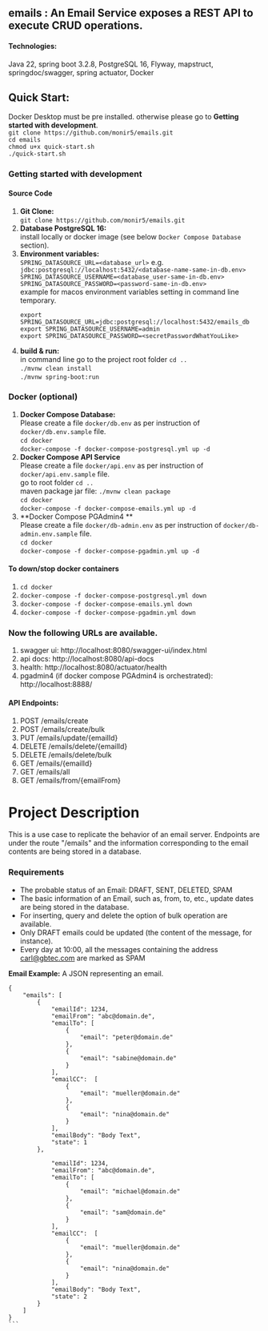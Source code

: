 ## emails : An Email Service exposes a REST API to execute CRUD operations. 
#### Technologies: 
Java 22, spring boot 3.2.8, PostgreSQL 16, Flyway, mapstruct, springdoc/swagger, spring actuator, Docker

## Quick Start: 
Docker Desktop must be pre installed. otherwise please go to **Getting started with development**.<br>
    `git clone https://github.com/monir5/emails.git`<br>
    `cd emails`<br>
    `chmod u+x quick-start.sh`<br>
    `./quick-start.sh`

### Getting started with development
#### Source Code
1. **Git Clone:**<br>
   `git clone https://github.com/monir5/emails.git`
2. **Database PostgreSQL 16:** <br>
   install locally or docker image (see below `Docker Compose Database` section).
3. **Environment variables:**<br>
  `SPRING_DATASOURCE_URL=<database_url>` e.g. `jdbc:postgresql://localhost:5432/<database-name-same-in-db.env>`<br>
  `SPRING_DATASOURCE_USERNAME=<database_user-same-in-db.env>`<br>
  `SPRING_DATASOURCE_PASSWORD=<password-same-in-db.env>`<br>
    example for macos environment variables setting in command line temporary.
   ```
   export SPRING_DATASOURCE_URL=jdbc:postgresql://localhost:5432/emails_db
   export SPRING_DATASOURCE_USERNAME=admin
   export SPRING_DATASOURCE_PASSWORD=<secretPasswordWhatYouLike>
   ```
4. **build & run:** <br>
   in command line go to the project root folder `cd ..` <br>
   `./mvnw clean install`<br>
   `./mvnw spring-boot:run`
### Docker (optional)
1. **Docker Compose Database:**<br> 
   Please create a file `docker/db.env` as per instruction of `docker/db.env.sample` file. <br>
   `cd docker`<br>
  `docker-compose -f docker-compose-postgresql.yml up -d`
2. **Docker Compose API Service**<br>
   Please create a file `docker/api.env` as per instruction of `docker/api.env.sample` file.<br>
   go to root folder `cd ..`<br>
   maven package jar file: `./mvnw clean package`<br>
   `cd docker`<br>
   `docker-compose -f docker-compose-emails.yml up -d`
3. **Docker Compose PGAdmin4 **<br> 
   Please create a file `docker/db-admin.env` as per instruction of `docker/db-admin.env.sample` file.<br>
   `cd docker`<br>
   `docker-compose -f docker-compose-pgadmin.yml up -d`
#### To down/stop docker containers
1. `cd docker`
2. `docker-compose -f docker-compose-postgresql.yml down`
3. `docker-compose -f docker-compose-emails.yml down`
4. `docker-compose -f docker-compose-pgadmin.yml down`

### Now the following URLs are available.
1. swagger ui: http://localhost:8080/swagger-ui/index.html
2. api docs: http://localhost:8080/api-docs 
3. health: http://localhost:8080/actuator/health
4. pgadmin4 (if docker compose PGAdmin4 is orchestrated): http://localhost:8888/ 
#### API Endpoints: 
1. POST    /emails/create
2. POST    /emails/create/bulk
3. PUT     /emails/update/{emailId}
4. DELETE  /emails/delete/{emailId}
5. DELETE  /emails/delete/bulk
6. GET     /emails/{emailId}
7. GET     /emails/all
8. GET     /emails/from/{emailFrom}
   
# Project Description
This is a use case to replicate the behavior of an email server. Endpoints are under the route "/emails"
and the information corresponding to the email contents are being stored in a database.

### Requirements
- The probable status of an Email: DRAFT, SENT, DELETED, SPAM
- The basic information of an Email, such as, from, to, etc., update dates are being stored in the database.
- For inserting, query and delete the option of bulk operation are available.
- Only DRAFT emails could be updated (the content of the message, for instance).
- Every day at 10:00, all the messages containing the address carl@gbtec.com are marked as SPAM

__Email Example:__  A JSON representing an email.
````
{
    "emails": [
        {
            "emailId": 1234,
            "emailFrom": "abc@domain.de",
            "emailTo": [
                {
                    "email": "peter@domain.de"
                },
                {
                    "email": "sabine@domain.de"
                }
            ],
            "emailCC":  [
                {
                    "email": "mueller@domain.de"
                },
                {
                    "email": "nina@domain.de"
                }
            ],
            "emailBody": "Body Text",
            "state": 1
        },

            "emailId": 1234,
            "emailFrom": "abc@domain.de",
            "emailTo": [
                {
                    "email": "michael@domain.de"
                },
                {
                    "email": "sam@domain.de"
                }
            ],
            "emailCC":  [
                {
                    "email": "mueller@domain.de"
                },
                {
                    "email": "nina@domain.de"
                }
            ],
            "emailBody": "Body Text",
            "state": 2
        }
    ]
}
```


